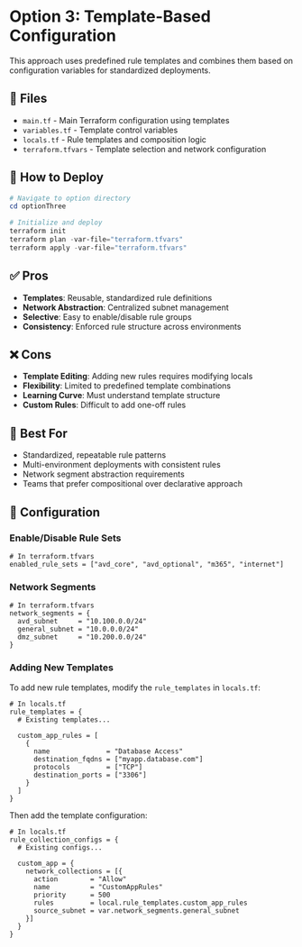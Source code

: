 # Option 3: Template-Based Configuration

This approach uses predefined rule templates and combines them based on configuration variables for standardized deployments.

## 📁 Files

- `main.tf` - Main Terraform configuration using templates
- `variables.tf` - Template control variables
- `locals.tf` - Rule templates and composition logic
- `terraform.tfvars` - Template selection and network configuration

## 🚀 How to Deploy

```powershell
# Navigate to option directory
cd optionThree

# Initialize and deploy
terraform init
terraform plan -var-file="terraform.tfvars"
terraform apply -var-file="terraform.tfvars"
```

## ✅ Pros

- **Templates**: Reusable, standardized rule definitions
- **Network Abstraction**: Centralized subnet management
- **Selective**: Easy to enable/disable rule groups
- **Consistency**: Enforced rule structure across environments

## ❌ Cons

- **Template Editing**: Adding new rules requires modifying locals
- **Flexibility**: Limited to predefined template combinations  
- **Learning Curve**: Must understand template structure
- **Custom Rules**: Difficult to add one-off rules

## 🎯 Best For

- Standardized, repeatable rule patterns
- Multi-environment deployments with consistent rules
- Network segment abstraction requirements
- Teams that prefer compositional over declarative approach

## 📝 Configuration

### Enable/Disable Rule Sets

```hcl
# In terraform.tfvars
enabled_rule_sets = ["avd_core", "avd_optional", "m365", "internet"]
```

### Network Segments

```hcl
# In terraform.tfvars  
network_segments = {
  avd_subnet     = "10.100.0.0/24"
  general_subnet = "10.0.0.0/24"
  dmz_subnet     = "10.200.0.0/24"
}
```

### Adding New Templates

To add new rule templates, modify the `rule_templates` in `locals.tf`:

```hcl
# In locals.tf
rule_templates = {
  # Existing templates...
  
  custom_app_rules = [
    {
      name              = "Database Access"
      destination_fqdns = ["myapp.database.com"]
      protocols         = ["TCP"]
      destination_ports = ["3306"]
    }
  ]
}
```

Then add the template configuration:

```hcl
# In locals.tf
rule_collection_configs = {
  # Existing configs...
  
  custom_app = {
    network_collections = [{
      action        = "Allow"
      name          = "CustomAppRules"
      priority      = 500
      rules         = local.rule_templates.custom_app_rules
      source_subnet = var.network_segments.general_subnet
    }]
  }
}
```
